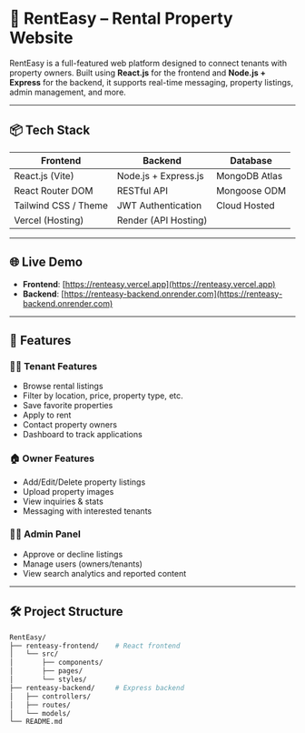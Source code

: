 # 🏡 RentEasy – Rental Property Website

RentEasy is a full-featured web platform designed to connect tenants with property owners. Built using **React.js** for the frontend and **Node.js + Express** for the backend, it supports real-time messaging, property listings, admin management, and more.

---

## 📦 Tech Stack

| Frontend               | Backend                | Database         |
|------------------------|------------------------|------------------|
| React.js (Vite)        | Node.js + Express.js   | MongoDB Atlas    |
| React Router DOM       | RESTful API            | Mongoose ODM     |
| Tailwind CSS / Theme   | JWT Authentication     | Cloud Hosted     |
| Vercel (Hosting)       | Render (API Hosting)   |                  |

---

## 🌐 Live Demo

- **Frontend**: [https://renteasy.vercel.app](https://renteasy.vercel.app)  
- **Backend**: [https://renteasy-backend.onrender.com](https://renteasy-backend.onrender.com)

---

## 🔧 Features

### 🧑‍💼 Tenant Features
- Browse rental listings
- Filter by location, price, property type, etc.
- Save favorite properties
- Apply to rent
- Contact property owners
- Dashboard to track applications

### 🏠 Owner Features
- Add/Edit/Delete property listings
- Upload property images
- View inquiries & stats
- Messaging with interested tenants

### 👩‍💻 Admin Panel
- Approve or decline listings
- Manage users (owners/tenants)
- View search analytics and reported content

---

## 🛠️ Project Structure

```bash
RentEasy/
├── renteasy-frontend/    # React frontend
│   └── src/
│       ├── components/
│       ├── pages/
│       └── styles/
├── renteasy-backend/     # Express backend
│   ├── controllers/
│   ├── routes/
│   └── models/
└── README.md
